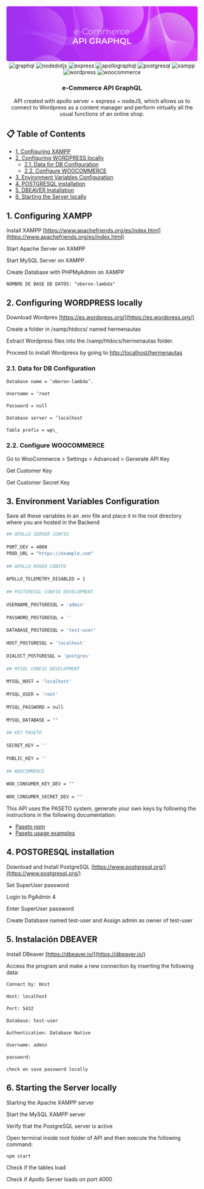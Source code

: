 <div>
  <div>   
    <img src="https://github.com/ArkOberon/api-nodejs-graphql-ecommerce-hermenautas/blob/main/ecommerce-api.png?raw=true" alt="banner" />
  <div />

  <div align="center">
    <img src="https://img.shields.io/badge/-graphql-black?style=for-the-badge&logoColor=white&logo=graphql&color=E10098" alt="graphql" />
    <img src="https://img.shields.io/badge/-node_js-black?style=for-the-badge&logoColor=white&logo=nodedotjs&color=5FA04E" alt="nodedotjs" />
    <img src="https://img.shields.io/badge/-express-black?style=for-the-badge&logoColor=white&logo=express&color=000000" alt="express" />
    <img src="https://img.shields.io/badge/-apollo_server-black?style=for-the-badge&logoColor=white&logo=apollographql&color=311C87" alt="apollographql" />
    <img src="https://img.shields.io/badge/-postgresql-black?style=for-the-badge&logoColor=white&logo=postgresql&color=4169E1" alt="postgresql" />
    <img src="https://img.shields.io/badge/-xampp-black?style=for-the-badge&logoColor=white&logo=xampp&color=FB7A24" alt="xampp" />
    <img src="https://img.shields.io/badge/-wordpress-black?style=for-the-badge&logoColor=white&logo=wordpress&color=21759B" alt="wordpress" />
    <img src="https://img.shields.io/badge/-woocommerce-black?style=for-the-badge&logoColor=white&logo=woocommerce&color=96588A" alt="woocommerce" />
  </div>

<h3 align="center">e-Commerce API GraphQL</h3>

   <div align="center">
     API created with apollo server + express + nodeJS, which allows us to connect to Wordpress as a content manager and perform virtually all the usual functions of an online shop.
    </div>
</div>

## 📋 <a name="table">Table of Contents</a>

* [1. Configuring XAMPP](#1)
* [2. Configuring WORDPRESS locally](#2)
  - [2.1. Data for DB Configuration](#21)
  - [2.2. Configure WOOCOMMERCE](#23)
* [3. Environment Variables Configuration](#3)
* [4. POSTGRESQL installation](#4)
* [5. DBEAVER Installation](#5)
* [6. Starting the Server locally](#6)

## **1. Configuring XAMPP** <div id="1"/>

Install XAMPP [https://www.apachefriends.org/es/index.html](https://www.apachefriends.org/es/index.html)

Start Apache Server on XAMPP

Start MySQL Server on XAMPP

Create Database with PHPMyAdmin on XAMPP

```
NOMBRE DE BASE DE DATOS: "oberon-lambda"
```

## 2. **Configuring WORDPRESS locally** <div id="2"/>

Download Wordpres [https://es.wordpress.org/](https://es.wordpress.org/)

Create a folder in /xamp/htdocs/ named hermenautas

Extract Wordpress files into the /xamp/htdocs/hermenautas folder.

Proceed to install Wordpress by going to [http://localhost/hermenautas](http://localhost/hermenautas)

### 2.1. **Data for DB Configuration** <div id="21"/>

```
Database name = ‘oberon-lambda’.

Username = ‘root

Password = null

Database server = ‘localhost

Table prefix = wp\_
```

### 2.2. **Configure WOOCOMMERCE** <div id="23"/>

Go to WooCommerce > Settings > Advanced > Generate API Key

Get Customer Key

Get Customer Secret Key

## 3. **Environment Variables Configuration** <div id="3"/>

Save all these variables in an .env file and place it in the root directory where you are hosted in the Backend

```bash
## APOLLO SERVER CONFIG

PORT_DEV = 4000
PROD_URL = "https://example.com"

## APOLLO ROVER CONIFG

APOLLO_TELEMETRY_DISABLED = 1

## POSTGRESQL CONFIG DEVELOPMENT

USERNAME_POSTGRESQL = 'admin'

PASSWORD_POSTGRESQL = ''

DATABASE_POSTGRESQL = 'test-user'

HOST_POSTGRESQL = 'localhost'

DIALECT_POSTGRESQL = 'postgres'

## MYSQL CONFIG DEVELOPMENT

MYSQL_HOST = 'localhost'

MYSQL_USER = 'root'

MYSQL_PASSWORD = null

MYSQL_DATABASE = ""

## KEY PASETO

SECRET_KEY = ''

PUBLIC_KEY = ''

## WOOCOMMERCE

WOO_CONSUMER_KEY_DEV = ""

WOO_CONSUMER_SECRET_DEV = ""
```

This API uses the PASETO system, generate your own keys by following the instructions in the following documentation:
- [Paseto npm](https://www.npmjs.com/package/paseto)
- [Paseto usage examples](https://pyseto.readthedocs.io/en/latest/paseto_usage.html)


## 4. **POSTGRESQL installation** <div id="4"/>

Download and Install PostgreSQL [https://www.postgresql.org/](https://www.postgresql.org/)

Set SuperUser password

Login to PgAdmin 4

Enter SuperUser password

Create Database named test-user and Assign admin as owner of test-user

## 5. **Instalación DBEAVER** <div id="5"/>

Install DBeaver [https://dbeaver.io/](https://dbeaver.io/)

Access the program and make a new connection by inserting the following data:

```
Connect by: Host

Host: localhost

Port: 5432

Database: test-user

Authentication: Database Native

Username: admin

password: 

check en save password locally
```

## 6. **Starting the Server locally** <div id="6"/>

Starting the Apache XAMPP server

Start the MySQL XAMPP server

Verify that the PostgreSQL server is active

Open terminal inside root folder of API and then execute the following command:

```bash
npm start
```

Check if the tables load

Check if Apollo Server loads on port 4000
